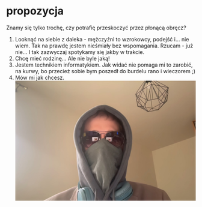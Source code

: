 # propozycja
Znamy się tylko trochę, czy potrafię przeskoczyć przez płonącą obręcz?

1. Looknąć na siebie z daleka - mężczyźni to wzrokowcy, podejść i... nie wiem.
   Tak na prawdę jestem nieśmiały bez wspomagania. Rzucam - już nie... I tak zazwyczaj spotykamy się jakby w trakcie.
2. Chcę mieć rodzinę... Ale nie byle jaką!
3. Jestem technikiem informatykiem. Jak widać nie pomaga mi to zarobić, na kurwy, bo przecież sobie bym poszedł do burdelu rano i wieczorem ;)
4. Mów mi jak chcesz.
   ![Szymon Błaszczyński](me.jpg)
